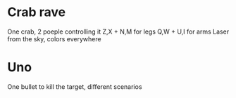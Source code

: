 # Crab rave

One crab, 2 poeple controlling it
Z,X + N,M for legs
Q,W + U,I for arms
Laser from the sky, colors everywhere

# Uno
One bullet to kill the target, different scenarios